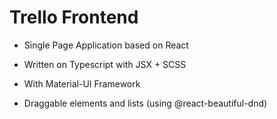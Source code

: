 # Trello Frontend

- Single Page Application based on React

- Written on Typescript with JSX + SCSS

- With Material-UI Framework

- Draggable elements and lists (using @react-beautiful-dnd)
